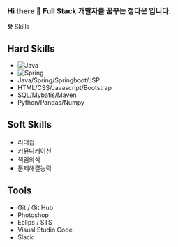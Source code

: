 ### Hi there 👋 Full Stack 개발자를 꿈꾸는 정다운 입니다.

⚒️ Skills
## Hard Skills
- ![Java](https://img.shields.io/badge/Language-Java-blue)
- ![Spring](https://img.shields.io/badge/Framework-Spring-brightgreen)
- Java/Spring/Springboot/JSP
- HTML/CSS/Javascript/Bootstrap
- SQL/Mybatis/Maven
- Python/Pandas/Numpy

## Soft Skills
- 리더쉽
- 커뮤니케이션
- 책임의식
- 문제해결능력

## Tools
- Git / Git Hub
- Photoshop
- Eclips / STS
- Visual Studio Code
- Slack
